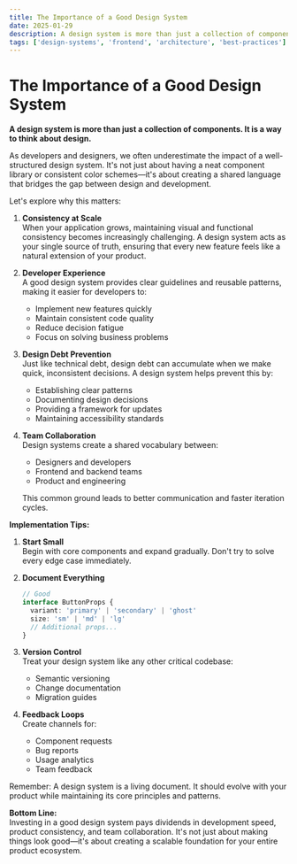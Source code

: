 ```yaml
---
title: The Importance of a Good Design System
date: 2025-01-29
description: A design system is more than just a collection of components. It is a way to think about design.
tags: ['design-systems', 'frontend', 'architecture', 'best-practices']
---
```


# The Importance of a Good Design System

**A design system is more than just a collection of components. It is a way to think about design.**

As developers and designers, we often underestimate the impact of a well-structured design system. It's not just about having a neat component library or consistent color schemes—it's about creating a shared language that bridges the gap between design and development.

Let's explore why this matters:

1. **Consistency at Scale**  
   When your application grows, maintaining visual and functional consistency becomes increasingly challenging. A design system acts as your single source of truth, ensuring that every new feature feels like a natural extension of your product.

2. **Developer Experience**  
   A good design system provides clear guidelines and reusable patterns, making it easier for developers to:
   - Implement new features quickly
   - Maintain consistent code quality
   - Reduce decision fatigue
   - Focus on solving business problems

3. **Design Debt Prevention**  
   Just like technical debt, design debt can accumulate when we make quick, inconsistent decisions. A design system helps prevent this by:
   - Establishing clear patterns
   - Documenting design decisions
   - Providing a framework for updates
   - Maintaining accessibility standards

4. **Team Collaboration**  
   Design systems create a shared vocabulary between:
   - Designers and developers
   - Frontend and backend teams
   - Product and engineering

   This common ground leads to better communication and faster iteration cycles.

**Implementation Tips:**

1. **Start Small**  
   Begin with core components and expand gradually. Don't try to solve every edge case immediately.

2. **Document Everything**
  
   ```typescript
   // Good
   interface ButtonProps {
     variant: 'primary' | 'secondary' | 'ghost'
     size: 'sm' | 'md' | 'lg'
     // Additional props...
   }
   ```

3. **Version Control**  
   Treat your design system like any other critical codebase:
   - Semantic versioning
   - Change documentation
   - Migration guides

4. **Feedback Loops**  
   Create channels for:
   - Component requests
   - Bug reports
   - Usage analytics
   - Team feedback

Remember: A design system is a living document. It should evolve with your product while maintaining its core principles and patterns.

**Bottom Line:**  
Investing in a good design system pays dividends in development speed, product consistency, and team collaboration. It's not just about making things look good—it's about creating a scalable foundation for your entire product ecosystem.
